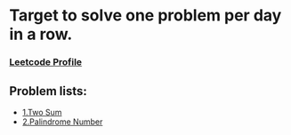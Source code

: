 # Target to solve one problem per day in a row.

<h3 text-align:"center"><a href="https://leetcode.com/saiful70/"> Leetcode Profile </a></h3>

## Problem lists:
* [1.Two Sum](https://leetcode.com/problems/two-sum)
* [2.Palindrome Number](https://leetcode.com/problems/palindrome-number)
